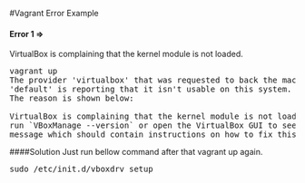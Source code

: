 
#Vagrant Error Example

#### Error 1 => 
VirtualBox is complaining that the kernel module is not loaded.
<pre>
vagrant up
The provider 'virtualbox' that was requested to back the machine
'default' is reporting that it isn't usable on this system. 
The reason is shown below:

VirtualBox is complaining that the kernel module is not loaded. Please
run `VBoxManage --version` or open the VirtualBox GUI to see the error
message which should contain instructions on how to fix this error.
</pre>

####Solution
Just run bellow command after that vagrant up again.
<pre>
sudo /etc/init.d/vboxdrv setup
</pre>
